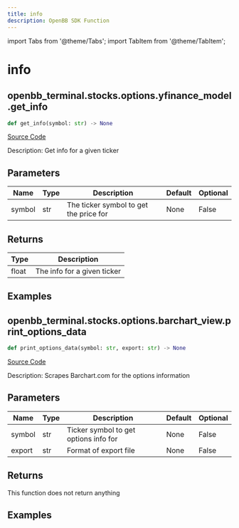 ```yaml
---
title: info
description: OpenBB SDK Function
---
```


import Tabs from '@theme/Tabs';
import TabItem from '@theme/TabItem';

# info

<Tabs>
<TabItem value="model" label="Model" default>

## openbb_terminal.stocks.options.yfinance_model.get_info

```python title='openbb_terminal/stocks/options/yfinance_model.py'
def get_info(symbol: str) -> None
```
[Source Code](https://github.com/OpenBB-finance/OpenBBTerminal/tree/main/openbb_terminal/stocks/options/yfinance_model.py#L325)

Description: Get info for a given ticker

## Parameters

| Name | Type | Description | Default | Optional |
| ---- | ---- | ----------- | ------- | -------- |
| symbol | str | The ticker symbol to get the price for | None | False |

## Returns

| Type | Description |
| ---- | ----------- |
| float | The info for a given ticker |

## Examples



</TabItem>
<TabItem value="view" label="View">

## openbb_terminal.stocks.options.barchart_view.print_options_data

```python title='openbb_terminal/stocks/options/barchart_view.py'
def print_options_data(symbol: str, export: str) -> None
```
[Source Code](https://github.com/OpenBB-finance/OpenBBTerminal/tree/main/openbb_terminal/stocks/options/barchart_view.py#L15)

Description: Scrapes Barchart.com for the options information

## Parameters

| Name | Type | Description | Default | Optional |
| ---- | ---- | ----------- | ------- | -------- |
| symbol | str | Ticker symbol to get options info for | None | False |
| export | str | Format of export file | None | False |

## Returns

This function does not return anything

## Examples



</TabItem>
</Tabs>
